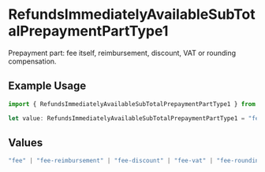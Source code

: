 # RefundsImmediatelyAvailableSubTotalPrepaymentPartType1

Prepayment part: fee itself, reimbursement, discount, VAT or rounding compensation.

## Example Usage

```typescript
import { RefundsImmediatelyAvailableSubTotalPrepaymentPartType1 } from "mollie-api-typescript/models/operations";

let value: RefundsImmediatelyAvailableSubTotalPrepaymentPartType1 = "fee";
```

## Values

```typescript
"fee" | "fee-reimbursement" | "fee-discount" | "fee-vat" | "fee-rounding-compensation"
```